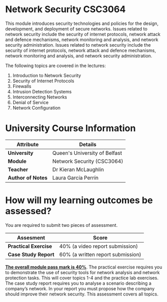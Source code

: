 # Network Security CSC3064

This module introduces security technologies and policies for the design, development, and deployment of secure networks. Issues related to network security include the security of internet protocols, network attack and defence mechanisms, network monitoring and analysis, and network security administration. Issues related to network security include the security of internet protocols, network attack and defence mechanisms, network monitoring and analysis, and network security administration.

The following topics are covered in the lectures:

1. Introduction to Network Security
2. Security of Internet Protocols
3. Firewalls
4. Intrusion Detection Systems
5. Interconnecting Networks
6. Denial of Service
7. Network Configuration

# University Course Information

| Attribute           | Details                       |
|---------------------|-------------------------------|
| **University**      | Queen's University of Belfast |
| **Module**          | Network Security (CSC3064)             |
| **Teacher**         | Dr Kieran McLaughlin          |
| **Author of Notes** | Laura García Perrín           |

# How will my learning outcomes be assessed?

You are required to submit two pieces of assessment.

| Assesment                      | Score                                 |
|---------------------           |-------------------------------         |
| **Practical Exercise**         | $40$% (a video report submission)        |
| **Case Study Report**          | $60$%   (a written report submission)    |


<ins>**The overall module pass mark is 40%**</ins>. The practical exercise requires you to demonstrate the use of security tools for network analysis and network protection tasks. This will cover topics 1-4 and the practice lab exercises. The case study report requires you to analyse a scenario describing a company’s network. In your report you must propose how the company should improve their network security. This assessment covers all topics.




